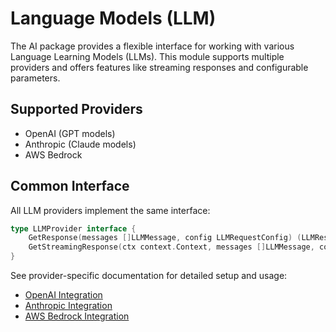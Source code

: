 # Language Models (LLM)

The AI package provides a flexible interface for working with various Language Learning Models (LLMs). This module supports multiple providers and offers features like streaming responses and configurable parameters.

## Supported Providers
- OpenAI (GPT models)
- Anthropic (Claude models)
- AWS Bedrock

## Common Interface
All LLM providers implement the same interface:
```go
type LLMProvider interface {
    GetResponse(messages []LLMMessage, config LLMRequestConfig) (LLMResponse, error)
    GetStreamingResponse(ctx context.Context, messages []LLMMessage, config LLMRequestConfig) (<-chan StreamingLLMResponse, error)
}
```

See provider-specific documentation for detailed setup and usage:
- [OpenAI Integration](openai.md)
- [Anthropic Integration](anthropic.md)
- [AWS Bedrock Integration](bedrock.md)